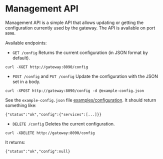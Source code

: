 # Management API

Management API is a simple API that allows updating or getting the configuration currently used by the gateway. The API is available on port `8090`.

Available endpoints:

- `GET /config`
 Returns the current configuration (in JSON format by default).

 ```
 curl -XGET http://gateway:8090/config
 ```

- `POST /config` and `PUT /config`
 Update the configuration with the JSON set in a body.

 ```
 curl -XPOST http://gateway:8090/config -d @example-config.json
 ```
 See the `example-config.json` file [examples/configuration](examples/configuration).
 It should return something like:
 
 ```
 {"status":"ok","config":{"services":[...]}}
 ```

- `DELETE /config`
 Deletes the current configuration.

 ```
 curl -XDELETE http://gateway:8090/config
 ```
 It returns:

 ```
 {"status":"ok","config":null}
 ```